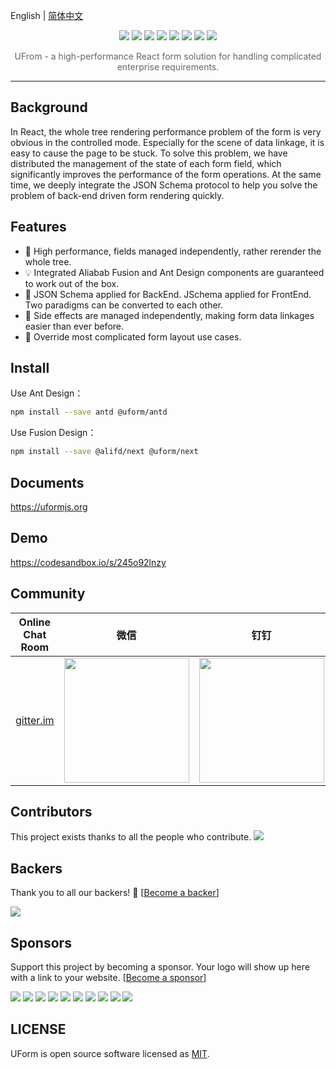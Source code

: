 English | [简体中文](./README.zh-cn.md)

<p align="center">
<img src="https://img.alicdn.com/tfs/TB19uf2XBGw3KVjSZFwXXbQ2FXa-1400-689.png">
<a href="https://www.npmjs.com/package/@uform/core"><a href="#backers" alt="sponsors on Open Collective"><img src="https://opencollective.com/uform/backers/badge.svg" /></a> <a href="#sponsors" alt="Sponsors on Open Collective"><img src="https://opencollective.com/uform/sponsors/badge.svg" /></a> <img src="https://img.shields.io/npm/v/@uform/core.svg"></a>
<a href="https://www.npmjs.com/package/@uform/react"><img src="https://img.shields.io/npm/v/@uform/react.svg"></a>
<a href="https://travis-ci.com/alibaba/uform"><img src="https://travis-ci.com/alibaba/uform.svg?branch=master"></a>
<a href="https://standardjs.com"><img src="https://img.shields.io/badge/code_style-standard-brightgreen.svg"></a>
<a href="https://app.netlify.com/sites/uform/deploys"><img src="https://api.netlify.com/api/v1/badges/7145918b-9cb5-47f8-8a42-111969e232ef/deploy-status"/></a>
</p>

<p align="center" style="color:#666;margin-top:10px;">UFrom - a high-performance React form solution for handling complicated enterprise requirements.</p>

---

## Background

In React, the whole tree rendering performance problem of the form is very obvious in the controlled mode. Especially for the scene of data linkage, it is easy to cause the page to be stuck. To solve this problem, we have distributed the management of the state of each form field, which significantly improves the performance of the form operations. At the same time, we deeply integrate the JSON Schema protocol to help you solve the problem of back-end driven form rendering quickly.

## Features

- 🚀 High performance, fields managed independently, rather rerender the whole tree.
- 💡 Integrated Aliabab Fusion and Ant Design components are guaranteed to work out of the box.
- 🎨 JSON Schema applied for BackEnd. JSchema applied for FrontEnd. Two paradigms can be converted to each other.
- 🏅 Side effects are managed independently, making form data linkages easier than ever before.
- 🌯 Override most complicated form layout use cases.

## Install

Use Ant Design：

```bash
npm install --save antd @uform/antd
```

Use Fusion Design：

```bash
npm install --save @alifd/next @uform/next
```

## Documents

https://uformjs.org


## Demo

https://codesandbox.io/s/245o92lnzy


## Community

| Online Chat Room                                             | 微信                                                         | 钉钉 |
| ------------------------------------------------------------ | ------------------------------------------------------------ | ---- |
| [gitter.im](https://gitter.im/alibaba-uform/community?source=orgpage) | <img width="200" src="https://img.alicdn.com/tfs/TB1jhm5VNYaK1RjSZFnXXa80pXa-620-824.png"/> |   <img width="200" src="https://img.alicdn.com/tfs/TB1pHMzUrPpK1RjSZFFXXa5PpXa-620-818.png"/>   |


## Contributors

This project exists thanks to all the people who contribute. 
<a href="https://github.com/alibaba/uform/graphs/contributors"><img src="https://opencollective.com/uform/contributors.svg?width=890&button=false" /></a>


## Backers

Thank you to all our backers! 🙏 [[Become a backer](https://opencollective.com/uform#backer)]

<a href="https://opencollective.com/uform#backers" target="_blank"><img src="https://opencollective.com/uform/backers.svg?width=890"></a>


## Sponsors

Support this project by becoming a sponsor. Your logo will show up here with a link to your website. [[Become a sponsor](https://opencollective.com/uform#sponsor)]

<a href="https://opencollective.com/uform/sponsor/0/website" target="_blank"><img src="https://opencollective.com/uform/sponsor/0/avatar.svg"></a>
<a href="https://opencollective.com/uform/sponsor/1/website" target="_blank"><img src="https://opencollective.com/uform/sponsor/1/avatar.svg"></a>
<a href="https://opencollective.com/uform/sponsor/2/website" target="_blank"><img src="https://opencollective.com/uform/sponsor/2/avatar.svg"></a>
<a href="https://opencollective.com/uform/sponsor/3/website" target="_blank"><img src="https://opencollective.com/uform/sponsor/3/avatar.svg"></a>
<a href="https://opencollective.com/uform/sponsor/4/website" target="_blank"><img src="https://opencollective.com/uform/sponsor/4/avatar.svg"></a>
<a href="https://opencollective.com/uform/sponsor/5/website" target="_blank"><img src="https://opencollective.com/uform/sponsor/5/avatar.svg"></a>
<a href="https://opencollective.com/uform/sponsor/6/website" target="_blank"><img src="https://opencollective.com/uform/sponsor/6/avatar.svg"></a>
<a href="https://opencollective.com/uform/sponsor/7/website" target="_blank"><img src="https://opencollective.com/uform/sponsor/7/avatar.svg"></a>
<a href="https://opencollective.com/uform/sponsor/8/website" target="_blank"><img src="https://opencollective.com/uform/sponsor/8/avatar.svg"></a>
<a href="https://opencollective.com/uform/sponsor/9/website" target="_blank"><img src="https://opencollective.com/uform/sponsor/9/avatar.svg"></a>



## LICENSE

UForm is open source software licensed as
[MIT](https://github.com/alibaba/uform/blob/master/LICENSE.md).
